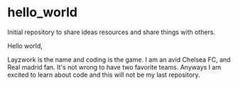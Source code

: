 # hello_world
Initial repository to share ideas resources and share things with others.

Hello world,

Layzwork is the name and coding is the game. I am an avid Chelsea FC, and Real madrid fan. It's not wrong to have two favorite teams.
Anyways I am excited to learn about code and this will not be my last repository.
